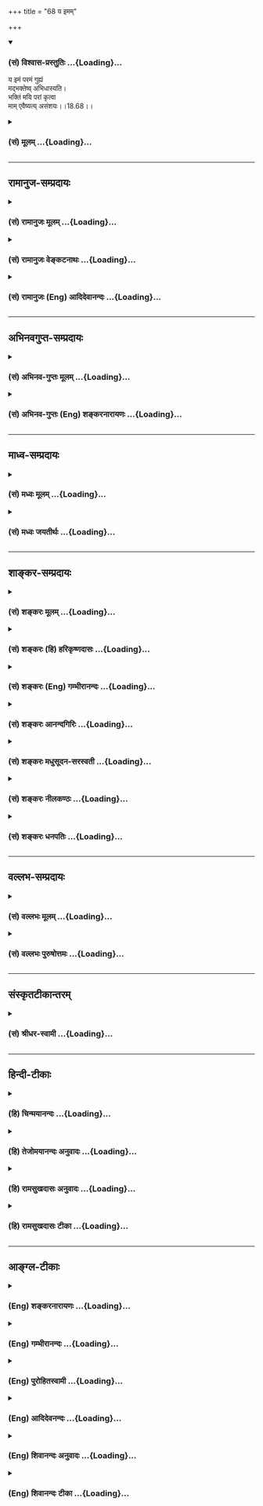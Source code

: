 +++
title = "68 य इमम्"

+++
<div class="js_include" newlevelforh1="3" title="(सं) विश्वास-प्रस्तुतिः" unfilled url="/purANam/mahAbhAratam/06-bhIShma-parva/02-bhagavad-gItA-parva/saMskRtam/vishvAsa-prastutiH/18_moxa-saMnyAsa-yogaH/68_ya_imam.md">
<details open><summary><h3>(सं) विश्वास-प्रस्तुतिः ...{Loading}...</h3></summary>

य इमं परमं गुह्यं  
मद्भक्तेष्व् अभिधास्यति।  
भक्तिं मयि परां कृत्वा  
माम् एवैष्यत्य् असंशयः।।18.68।।
</details>
</div>
<div class="js_include collapsed" newlevelforh1="3" title="(सं) मूलम्" unfilled url="/purANam/mahAbhAratam/06-bhIShma-parva/02-bhagavad-gItA-parva/saMskRtam/mUlam/18_moxa-saMnyAsa-yogaH/68_ya_imam.md">
<details><summary><h3>(सं) मूलम् ...{Loading}...</h3></summary>

य इमं परमं गुह्यं मद्भक्तेष्वभिधास्यति।  
भक्तिं मयि परां कृत्वा मामेवैष्यत्यसंशयः।।18.68।।
</details>
</div>


_________________
## रामानुज-सम्प्रदायः
<div class="js_include collapsed" newlevelforh1="3" title="(सं) रामानुजः मूलम्" unfilled url="/purANam/mahAbhAratam/06-bhIShma-parva/02-bhagavad-gItA-parva/saMskRtam/rAmAnujaH/mUlam/18_moxa-saMnyAsa-yogaH/68_ya_imam.md">
<details><summary><h3>(सं) रामानुजः मूलम् ...{Loading}...</h3></summary>

।।18.68।।**इदं परमं गुह्यं मद्भक्तेषु यः अभिधास्यति;** व्याख्यास्यति सः
**मयि** परमां **भक्तिं कृत्वा माम् एव एष्यति** न तत्र संशयः।

</details>
</div>
<div class="js_include collapsed" newlevelforh1="3" title="(सं) रामानुजः वेङ्कटनाथः" unfilled url="/purANam/mahAbhAratam/06-bhIShma-parva/02-bhagavad-gItA-parva/saMskRtam/rAmAnujaH/venkaTanAthaH/18_moxa-saMnyAsa-yogaH/68_ya_imam.md">
<details><summary><h3>(सं) रामानुजः वेङ्कटनाथः ...{Loading}...</h3></summary>

  
  
।।18.68।। अथाधिकारिविशेषेष्ववश्यवक्तव्यत्वं तेषु
वचनस्यापवर्गाख्यफलपर्यवसानं चोच्यतेय इदम् इति श्लोकेन। मद्भक्तेषु
इत्यनेनैवातपस्कत्वादिदोषा दूरोत्सारिताः; स्थितमनसां तेषां
तदसम्भवात्। श्रावयेच्चतुरो वर्णान् \[म.भा.12।327।48\] इत्येतावता सर्वेषु
वक्तव्यम्; तेष्वेव मद्भक्ता एव श्रवणाधिकारिण इत्युक्तं भवति।
अत्रअभिधास्यति इत्यर्थश्रावणपर्यन्तमित्याह -- व्याख्यास्यतीति।
यद्वृत्तवशात्सः इत्यध्याहृतम्। योग्येषु व्याख्यानमपि कर्मयोगादिकोटौ;
भक्तियोगाङ्कुरे वा निविष्टं परभक्तिं जनयतीतिभक्तिं मयि परां कृत्वा
इत्युच्यते। मामेव इत्यवधारणेन मद्गीताव्याख्यायिनो न क्षुद्रफलेषु सङ्गं
जनयामीत्यभिप्रेतम्। फलितमाह -- न तत्र संशय इति। असंशयः इति संशय एव वा
निषिध्यते।  
  

</details>
</div>
<div class="js_include collapsed" newlevelforh1="3" title="(सं) रामानुजः (Eng) आदिदेवानन्दः" unfilled url="/purANam/mahAbhAratam/06-bhIShma-parva/02-bhagavad-gItA-parva/saMskRtam/rAmAnujaH/english/AdidevAnandaH/18_moxa-saMnyAsa-yogaH/68_ya_imam.md">
<details><summary><h3>(सं) रामानुजः (Eng) आदिदेवानन्दः ...{Loading}...</h3></summary>

18.68 Whose expounds or elucidates this supreme mystery to My devotees,
he, aciring supreme devotion towards Me, will reach Me only. There is no
doubt about this.

</details>
</div>


_________________
## अभिनवगुप्त-सम्प्रदायः
<div class="js_include collapsed" newlevelforh1="3" title="(सं) अभिनव-गुप्तः मूलम्" unfilled url="/purANam/mahAbhAratam/06-bhIShma-parva/02-bhagavad-gItA-parva/saMskRtam/abhinava-guptaH/mUlam/18_moxa-saMnyAsa-yogaH/68_ya_imam.md">
<details><summary><h3>(सं) अभिनव-गुप्तः मूलम् ...{Loading}...</h3></summary>

।।18.68 -- 18.72।। य इदमित्यादि धनञ्जयेत्यन्तम्। भक्तिमिति -- एतदेव मयि
भक्तिकरणं यत् भक्तेष्वेतन्निरूपणम् +++(;N मद्भक्तेषु )+++। अभिधास्यति +++(S;;N
मद्भक्तेष्वभि -- )+++ ; आभिमुख्येन शास्त्रोक्तप्रक्रियया; धास्यति
वितरिष्यति \[ यः \] स मन्मयतामेति इति विधिरेवैष नार्थवादः। एवमन्यत्र।

</details>
</div>
<div class="js_include collapsed" newlevelforh1="3" title="(सं) अभिनव-गुप्तः (Eng) शङ्करनारायणः" unfilled url="/purANam/mahAbhAratam/06-bhIShma-parva/02-bhagavad-gItA-parva/saMskRtam/abhinava-guptaH/english/shankaranArAyaNaH/18_moxa-saMnyAsa-yogaH/68_ya_imam.md">
<details><summary><h3>(सं) अभिनव-गुप्तः (Eng) शङ्करनारायणः ...{Loading}...</h3></summary>

18.68 See Comment under 18.72

</details>
</div>


_________________
## माध्व-सम्प्रदायः
<div class="js_include collapsed" newlevelforh1="3" title="(सं) मध्वः मूलम्" unfilled url="/purANam/mahAbhAratam/06-bhIShma-parva/02-bhagavad-gItA-parva/saMskRtam/madhvaH/mUlam/18_moxa-saMnyAsa-yogaH/68_ya_imam.md">
<details><summary><h3>(सं) मध्वः मूलम् ...{Loading}...</h3></summary>

।।18.68।। Sri Madhvacharya did not comment on this sloka.,

</details>
</div>
<div class="js_include collapsed" newlevelforh1="3" title="(सं) मध्वः जयतीर्थः" unfilled url="/purANam/mahAbhAratam/06-bhIShma-parva/02-bhagavad-gItA-parva/saMskRtam/madhvaH/jayatIrthaH/18_moxa-saMnyAsa-yogaH/68_ya_imam.md">
<details><summary><h3>(सं) मध्वः जयतीर्थः ...{Loading}...</h3></summary>

।।18.68।। Sri Jayatirtha did not comment on this sloka.  
  

</details>
</div>


_________________
## शाङ्कर-सम्प्रदायः
<div class="js_include collapsed" newlevelforh1="3" title="(सं) शङ्करः मूलम्" unfilled url="/purANam/mahAbhAratam/06-bhIShma-parva/02-bhagavad-gItA-parva/saMskRtam/shankaraH/mUlam/18_moxa-saMnyAsa-yogaH/68_ya_imam.md">
<details><summary><h3>(सं) शङ्करः मूलम् ...{Loading}...</h3></summary>

।।18.68।। --,**यः इमं** यथोक्तं **परमं** परमनिःश्रेयसार्थं केशवार्जुनयोः
संवादरूपं ग्रन्थं **गुह्यं** गोप्यतमं **मद्भक्तेषु** मयि भक्तिमत्सु
**अभिधास्यति** वक्ष्यति; ग्रन्थतः अर्थतश्च स्थापयिष्यतीत्यर्थः; यथा
त्वयि मया। भक्तेः पुनर्ग्रहणात् भक्तिमात्रेण केवलेन शास्त्रसंप्रदाने
पात्रं भवतीति गम्यते। कथम् अभिधास्यति इति; उच्यते -- **भक्तिं मयि परां
कृत्वा** भगवतः परमगुरोः अच्युतस्य शुश्रूषा मया क्रियते इत्येवं
कृत्वेत्यर्थः। तस्य इदं फलम् -- **मामेव एष्यति** मुच्यते एव। असंशयः अत्र
संशयः न कर्तव्यः।। किं च --,

</details>
</div>
<div class="js_include collapsed" newlevelforh1="3" title="(सं) शङ्करः (हि) हरिकृष्णदासः" unfilled url="/purANam/mahAbhAratam/06-bhIShma-parva/02-bhagavad-gItA-parva/saMskRtam/shankaraH/hindI/harikRShNadAsaH/18_moxa-saMnyAsa-yogaH/68_ya_imam.md">
<details><summary><h3>(सं) शङ्करः (हि) हरिकृष्णदासः ...{Loading}...</h3></summary>

।।18.68।। अब इस शास्त्रपरम्पराको चलानेवालोंके लिये फल बतलाते हैं --, जो
मनुष्य; परम कल्याण जिसका फल है ऐसे इस उपर्युक्त कृष्णार्जुनसंवादरूप
अत्यन्त गोप्य गीताग्रन्थको मुझमें भक्ति रखनेवाले भक्तोंमें सुनावेगा --
ग्रन्थरूपसे या अर्थरूपसे स्थापित करेगा; अर्थात् जैसे मैंने तुझे सुनाया
है वैसे ही सुनावेगा -- यहाँ भक्तिका पुनः ग्रहण होनेसे यह पाया जाता है कि
मनुष्य केवल भगवान्की भक्तिसे ही शास्त्र प्रदानका पात्र हो जाता है। कैसे
सुनावेगा सो बतलाते हैं। मुझमें पराभक्ति करके; अर्थात् परमगुरु भगवान्की
मैं यह सेवा करता हूँ ऐसा समझकर; ( जो इसे सुनावेगा ) उसका यह फल है कि वह
मुझे ही प्राप्त हो जायगा अर्थात् निःसंदेह मुक्त हो जायगा -- इसमें संशय
नहीं,करना चाहिये।

</details>
</div>
<div class="js_include collapsed" newlevelforh1="3" title="(सं) शङ्करः (Eng) गम्भीरानन्दः" unfilled url="/purANam/mahAbhAratam/06-bhIShma-parva/02-bhagavad-gItA-parva/saMskRtam/shankaraH/english/gambhIrAnandaH/18_moxa-saMnyAsa-yogaH/68_ya_imam.md">
<details><summary><h3>(सं) शङ्करः (Eng) गम्भीरानन्दः ...{Loading}...</h3></summary>

18.68 Yah, he who; abhi-dhasyati, will speak of, i.e., will present with
the help of the text and its meaning, as I have done to you; imam, this;
paramam, highest-that which has Liberation as its purpose; guhyam,
secret, as spoken of above-(i.e.) the text in the form of a conversation
between Kesava and Arjuna; madbhaktesu, to My devotees-. How will
present; This is being stated: Krtva, entertaining; param, supreme;
bhaktim, devotion; mayi, to Me, i.e., entertainting an idea thus-'A
service is being rendered by me to the Lord who is the supreme
Teacher'-. Tho him comes this result: esyati, he will reach; mam, Me;
eva, alone. He is certainly freed. No doubt should be entertained in
this regard. By the repetition of (the word) bhakti (devotion) \[In the
word madbhaktesu.\], it is understood that one becomes fit for being
taught (this) Scripture by virtue of devotion alone to Him. Besides,

</details>
</div>
<div class="js_include collapsed" newlevelforh1="3" title="(सं) शङ्करः आनन्दगिरिः" unfilled url="/purANam/mahAbhAratam/06-bhIShma-parva/02-bhagavad-gItA-parva/saMskRtam/shankaraH/AnandagiriH/18_moxa-saMnyAsa-yogaH/68_ya_imam.md">
<details><summary><h3>(सं) शङ्करः आनन्दगिरिः ...{Loading}...</h3></summary>

।।18.68।। शास्त्रसंप्रदायप्रवृत्त्यर्थमुत्तरश्लोकप्रवृत्तिं दर्शयति --
**संप्रदायस्येति।** य इत्यध्यापको निर्दिश्यते। परमत्वं ग्रन्थस्य
निरतिशयपुरुषार्थसाधनत्वमित्याह -- **परममिति।** गोप्यत्वमस्य
रहस्यार्थविषयत्वात्। यथोक्तसंवादस्य ग्रन्थतोऽर्थतश्च भक्तेषु स्थापने
दृष्टान्तमाह -- **यथेति।** मयि वासुदेवे भगवति; अनन्यभक्ते त्वयि यथा मया
ग्रन्थोऽर्थतः स्थापितस्तथा मद्भक्तेष्वन्येष्वपि यो ग्रन्थमिमं
स्थापयिष्यति तस्येदं फलमित्युत्तरत्र संबन्धः। नाभक्तायेति
भक्तेरधिकारिविशेषणत्वोक्तेर्मद्भक्तेष्विति
पुनर्भक्तिग्रहणमनर्थकमित्याशङ्क्याह -- **भक्तेरिति।**
शुश्रूषादिसहकारिराहित्यं केवलशब्दार्थः। यद्यपि मात्रशब्देन
सूचितमेतत्तथापीतरेण स्फुटीकृतमित्यविरोधः।
प्रश्नपूर्वकमभिधानप्रकारमभिनयति -- **कथमित्यादिना।** भगवति
भक्तिकरणप्रकारं प्रकटयति -- **भगवत इति।** यच्छब्दापेक्षितं पूरयति --
**तस्येति।** मामेष्यत्येवेत्यन्वयं गृहीत्वा व्याचष्टे -- **मुच्यत**
**एवेति।**

</details>
</div>
<div class="js_include collapsed" newlevelforh1="3" title="(सं) शङ्करः मधुसूदन-सरस्वती" unfilled url="/purANam/mahAbhAratam/06-bhIShma-parva/02-bhagavad-gItA-parva/saMskRtam/shankaraH/madhusUdana-sarasvatI/18_moxa-saMnyAsa-yogaH/68_ya_imam.md">
<details><summary><h3>(सं) शङ्करः मधुसूदन-सरस्वती ...{Loading}...</h3></summary>

।।18.68।। एवं संप्रदायस्य विधिमुक्त्वा तस्य कर्तुः फलमाह -- य इदमिति। यः
संप्रदायस्य प्रवर्तकः इममावयोः संवादरूपं ग्रन्थम्। परमं
निरतिशयपुरुषार्थसाधनं गुह्यं रहस्यार्थत्वात्सर्वत्र प्रकाशयितुमन्वहं
मद्भक्तेषु मां भगवन्तं वासुदेवं प्रत्यनुरक्तेष्वभिधास्यत्यभितो
ग्रन्थतोऽर्थतश्च धास्यति स्थापयिष्यति। भक्तेः
पुनर्ग्रहणात्पूर्वोक्तविशेषणत्रयरहितस्यापि भगवद्भक्तिमात्रेण पात्रता
सूचिता भवति। कथमभिधास्यति तत्राह -- भक्तिमिति। भक्तिं मयि परां कृत्वा
भगवतः परमगुरोः शुश्रूषैवेयं मया क्रियत इत्येवं कृत्वा निश्चित्य
योऽभिधास्यति स मामेवैष्यति मां भगवन्तं वासुदेवमेष्यत्येवाचिरान्मोक्षत
एवं संसारादत्र संशयो न कर्तव्यः। अथवा मयि परां भक्तिं कृत्वाऽसंशयो
निःसंशयः सन्मामेष्यत्येवेति वा मामेवैष्यति नान्यमिति यथाश्रुतमेव
वा,योज्यम्।

</details>
</div>
<div class="js_include collapsed" newlevelforh1="3" title="(सं) शङ्करः नीलकण्ठः" unfilled url="/purANam/mahAbhAratam/06-bhIShma-parva/02-bhagavad-gItA-parva/saMskRtam/shankaraH/nIlakaNThaH/18_moxa-saMnyAsa-yogaH/68_ya_imam.md">
<details><summary><h3>(सं) शङ्करः नीलकण्ठः ...{Loading}...</h3></summary>

।।18.68।। एवं संप्रदायविधिमुक्त्वा संप्रदायकर्तुः फलमाह -- **य इदमिति।**
इदं परमं गुह्यं यो भक्तिहीनो मानपूजाद्यर्थी सन् मद्भक्तेष्वभिधास्यति
सोऽपि ततएव पुण्यान्मयि परमेश्वरे चिदेकरसे परां भक्तिमद्वैतलक्षणामुपासनां
कृत्वा तत्रादरं प्राप्य तामनुष्ठाय च मामेवैष्यति मुक्तिं
प्राप्स्यतीत्यर्थः। असंशयः सशयोऽत्र नास्ति। स्मर्यते हि अजामिलादीनां
भक्तिगन्धहीनानामपि पुत्रसंकेतिनेन नारायणेतिनाम्ना,स्नेहवशादाह्वयतां
तावन्मात्रतुष्टेन भगवता सद्गतिर्दत्ता किमु वक्तव्यं यो वाचा
एतावच्छास्त्ररहस्यं प्रतिपादयति तस्य भक्तिलाभादिक्रमेण कृतकृत्यत्वं
भविष्यतीति।

</details>
</div>
<div class="js_include collapsed" newlevelforh1="3" title="(सं) शङ्करः धनपतिः" unfilled url="/purANam/mahAbhAratam/06-bhIShma-parva/02-bhagavad-gItA-parva/saMskRtam/shankaraH/dhanapatiH/18_moxa-saMnyAsa-yogaH/68_ya_imam.md">
<details><summary><h3>(सं) शङ्करः धनपतिः ...{Loading}...</h3></summary>

।।18.68।। एवं संप्रदायस्य विधिमुक्त्वा तस्य कर्तुः फलमाह -- य इति। इमं
यथोक्तं केशवार्जनयोः संवादरुपं ग्रन्थम्। इदमिति
पाठस्त्वाचार्यैरव्याख्यातातत्वादनादरणीयः। य इमं निःश्रेयसार्थत्वात्परमं
प्रकृष्टं गुह्यं गोप्यं रहस्यार्थविषयत्वात्। मद्भक्तेषु मयि भक्तिमत्सु
योऽध्यापकोऽभिधास्यति ग्रन्थतोऽर्थताश्चाध्यापयिष्यति। यथा मयि वासुदेवे
नित्यभक्ते त्वयि मया ग्रन्थतोऽर्थतश्च स्थापितस्तथा मद्भक्तेषु यो
ग्रन्थमिमं स्थापयिष्यति स भक्तिं मयि परां कृत्वा भगवतः परमगुरोः शुश्रूषा
मया क्रियत इत्येवं कृत्वा मामेवैष्यति नान्यम्। मुक्तो
भविष्यत्येवेत्यर्थः। अत्र संशयो न कर्तव्यः। मद्भक्तेष्विति भक्तेः
पुनर्ग्रहणं भक्तिमात्रेण शास्त्रसंप्रदाने पात्रं भवतीति गम्यते। भक्तिं
परामद्वैतलक्षणामुपासनां कुत्वेति तु गीताशास्त्रप्रदानलक्षणभक्तेः फलं
वक्तुं प्रवृत्तस्येतरभक्तिफलकथनमनुचितमित्यभिप्रेत्याचार्यैर्न
व्याख्यातम्।

</details>
</div>


_________________
## वल्लभ-सम्प्रदायः
<div class="js_include collapsed" newlevelforh1="3" title="(सं) वल्लभः मूलम्" unfilled url="/purANam/mahAbhAratam/06-bhIShma-parva/02-bhagavad-gItA-parva/saMskRtam/vallabhaH/mUlam/18_moxa-saMnyAsa-yogaH/68_ya_imam.md">
<details><summary><h3>(सं) वल्लभः मूलम् ...{Loading}...</h3></summary>

।।18.68।। एतद्दोषरहितास्तु मद्भक्ता एव; नान्य इति तेभ्यो दाने फलमाह -- य
इदमिति। मद्भक्तेष्वभिधास्यति स मामेवैष्यति।

</details>
</div>
<div class="js_include collapsed" newlevelforh1="3" title="(सं) वल्लभः पुरुषोत्तमः" unfilled url="/purANam/mahAbhAratam/06-bhIShma-parva/02-bhagavad-gItA-parva/saMskRtam/vallabhaH/puruShottamaH/18_moxa-saMnyAsa-yogaH/68_ya_imam.md">
<details><summary><h3>(सं) वल्लभः पुरुषोत्तमः ...{Loading}...</h3></summary>

  
  
।।18.68।। एवमेतद्दोषयुक्तेभ्यो न वाच्यं; एतद्दोषरहितेभ्यश्च सर्वथा
वाच्यमित्येतदुपदेशनफलमाह -- य इदमिति। यः कश्चन दुर्लभः मद्भक्तिरसाविष्टं
इमं पूर्वश्लोकोक्तं परमं सर्वोत्कृष्टं गुह्यं गोप्यं मद्भक्तेषु
पूर्वोक्तदोषरहिततद्गुणसुसम्पन्नेषु अभिधास्यति वक्ष्यति श्रोता वक्ता
चैतच्छ्रवणेन असंशयः सन्देहरहितः सन् परां सर्वोत्कृष्टां पूर्वोक्तां मयि
भक्तिं कृत्वा मामेव एष्यति; प्राप्नोतीत्यर्थः।  
  

</details>
</div>


_________________
## संस्कृतटीकान्तरम्
<div class="js_include collapsed" newlevelforh1="3" title="(सं) श्रीधर-स्वामी" unfilled url="/purANam/mahAbhAratam/06-bhIShma-parva/02-bhagavad-gItA-parva/saMskRtam/shrIdhara-svAmI/18_moxa-saMnyAsa-yogaH/68_ya_imam.md">
<details><summary><h3>(सं) श्रीधर-स्वामी ...{Loading}...</h3></summary>

।।18.68।। एतैर्दोषैर्विरहितेभ्यो मद्भक्तेभ्योगीताशास्त्रोपदेष्टुः फलमाह
**-- य इति।** मद्भक्तेष्वभिधास्यति मद्भक्तेभ्यो यो वक्ष्यति स मयि परां
भक्तिं करोति। ततो निःसंशयः सन् मामेव प्राप्नोतीत्यर्थः।

</details>
</div>


_________________
## हिन्दी-टीकाः
<div class="js_include collapsed" newlevelforh1="3" title="(हि) चिन्मयानन्दः" unfilled url="/purANam/mahAbhAratam/06-bhIShma-parva/02-bhagavad-gItA-parva/hindI/chinmayAnandaH/18_moxa-saMnyAsa-yogaH/68_ya_imam.md">
<details><summary><h3>(हि) चिन्मयानन्दः ...{Loading}...</h3></summary>

।।18.68।। भगवान् श्रीकृष्ण इस विचाराधीन श्लोक में ज्ञान प्रदाता आचार्य
की स्तुति करते हैं। जो आचार्य गीतोपदिष्ट ज्ञान की यथार्थ व्याख्या करके
श्रोतृ वर्ग को श्रीकृष्ण की जीवन पद्धति में प्रवृत्त कर सकता है; वही
श्रेष्ठ उपदेष्टा है। आन्तरिक हो या बाह्य; अवगुण का नाश करो। यही भगवान्
श्रीकृष्ण का प्रमुख सिद्धांत है। ऐसे शक्तिशाली सिद्धांत पर निर्मित
संस्कृति का प्रचार करने के लिए केवल पाण्डित्य ही पर्याप्त नहीं; वरन् उस
आचार्य में श्रीकृष्ण की क्षमता भी आवश्यक है। इसलिए वे श्रेष्ठ आचार्य को
गौरवान्वित करते हैं। जिन साधकों में सम्पूर्ण और शक्तिशाली जीवन जीने की
आध्यात्मिक पिपासा है; उन्हें भगवद्गीता विशेष आकर्षक और अर्थवान् प्रतीत
होती है। अत; यहाँ कहते हैं; इस परम गुह्य ज्ञान का उपदेश ऐसे भक्तों को
देना चाहिए। भक्ति का अर्थ है आदर्श के साथ तादात्म्य। जो भक्तगण
गीतोपदिष्ट जीवन पद्धति के साथ तादात्म्य स्थापित करके तदनुसार अपना जीवन
निर्मित कर सकते हैं; वे इस ज्ञान के अधिकारी हैं। यदि शिष्य साधन भक्ति से
युक्त होना चाहिए तो गुरु को परम भक्त अर्थात् पराभक्ति से युक्त होना
आवश्यक है। ऐसा ब्रह्मनिष्ठ आचार्य जो योग्य शिष्यों को यथार्थ ज्ञान
प्रदान करता है; वह; निसन्देह; मुझे प्राप्त होता है। एक सुशिक्षित पुरुष
अपनी कृतज्ञता की भावना के कारण स्वयं को ज्ञान की देवी का ऋणी अनुभव करता
है। वस्तुत; हमारी संस्कृति में इसे ऋषि ऋण कहा गया है। इस ऋण से मुक्त
होने के लिए हमें ऋषियों के उपदेश का अध्ययन तदनुसार आचरण एवं ग्रहण किये
ज्ञान का अध्यापन करना चाहिए। यह हमारा कर्तव्य है। दर्शन ही प्रत्येक
संस्कृति का अधिष्ठान होता है। हिन्दू संस्कृति का पुनरुत्थान एवं गौरवमय
पुनर्प्रतिष्ठान तभी संभव होगा; जब उपनिषदों से प्रतिपादित तत्त्वज्ञान के
द्वारा वह पोषित की जायेगी। हमारी संस्कृति के जनक; महान् ऋषिगण इस रहस्य
को जानते थे। इसलिए उन्होंने अपने शिष्यों से इस ज्ञान का प्रचार करने के
लिए सदैव आग्रह किया है। केवल इसी माध्यम से सामान्य जनों के हृदय को
ज्ञानालोक से आलोकित किया जा सकता है। संस्कृति की उन्नति का भी यही प्रमुख
साधन है। यदि कोई विद्यार्थी इस ज्ञान और संस्कृति का अल्पांश भी समझता है;
परन्तु उसका प्रसार करने का प्रयत्न नहीं करता है; तो इसका अर्थ यह हुआ कि
उसमें न बुद्धि की गतिशीलता है और न प्रेरणा की तरलता। परन्तु जो पुरुष
गीता के सिद्धांतों का उपदेश देने में समर्थ है; उसका यहाँ अभिनन्दन करते
हैं और उसे सर्वोच्च पुरस्कार का आश्वासन देते है कि वह; निसन्देह; मुझे
प्राप्त होगा।

</details>
</div>
<div class="js_include collapsed" newlevelforh1="3" title="(हि) तेजोमयानन्दः अनुवादः" unfilled url="/purANam/mahAbhAratam/06-bhIShma-parva/02-bhagavad-gItA-parva/hindI/tejomayAnandaH/anuvAdaH/18_moxa-saMnyAsa-yogaH/68_ya_imam.md">
<details><summary><h3>(हि) तेजोमयानन्दः अनुवादः ...{Loading}...</h3></summary>

।।18.68।। जो पुरुष मुझसे परम प्रेम (परा भक्ति) करके इस परम गुह्य ज्ञान
का उपदेश मेरे भक्तों को देता है, वह नि:सन्देह मुझे ही प्राप्त होता है।।

</details>
</div>
<div class="js_include collapsed" newlevelforh1="3" title="(हि) रामसुखदासः अनुवादः" unfilled url="/purANam/mahAbhAratam/06-bhIShma-parva/02-bhagavad-gItA-parva/hindI/rAmasukhadAsaH/anuvAdaH/18_moxa-saMnyAsa-yogaH/68_ya_imam.md">
<details><summary><h3>(हि) रामसुखदासः अनुवादः ...{Loading}...</h3></summary>

।।18.68।। मेरेमें पराभक्ति करके जो इस परम गोपनीय संवाद-(गीता-ग्रन्थ) को
मेरे भक्तोंमें कहेगा, वह मुझे ही प्राप्त होगा -- इसमें कोई सन्देह नहीं
है।

</details>
</div>
<div class="js_include collapsed" newlevelforh1="3" title="(हि) रामसुखदासः टीका" unfilled url="/purANam/mahAbhAratam/06-bhIShma-parva/02-bhagavad-gItA-parva/hindI/rAmasukhadAsaH/TIkA/18_moxa-saMnyAsa-yogaH/68_ya_imam.md">
<details><summary><h3>(हि) रामसुखदासः टीका ...{Loading}...</h3></summary>

।।18.68।।***व्याख्या --***  **भक्तिं मयि परां कृत्वा --** जो मेरेमें
पराभक्ति करके इस गीताको कहता है। इसका तात्पर्य है कि जो रुपये; मानबड़ाई;
भेंटपूजा; आदरसत्कार आदि किसी भी वस्तुके लिये नहीं कहता; प्रत्युत
भगवान्में भक्ति हो जाय; भगवद्भावोंका मनन हो जाय; इन भावोंका प्रचार हो
जाय; इनकी आवृत्ति हो जाय; सुनकर लोगोंका दुःख; जलन; सन्ताप आदि दूर हो
जाय; सन्ताप आदि दूर हो जाय; सबका कल्याण हो जाय -- ऐसे उद्देश्यसे कहता
है। इस प्रकार भगवान्की भक्तिका उद्देश्य रखकर कहना ही परमभक्ति करते कहना
है। इसी अध्यायके चौवनवें श्लोकमें कही गयी पराभक्तिमें अन्तर है। वहाँ
**मदभक्तिं लभते पराम्** पदोंसे कहा गया है कि ब्रह्मभूत होनेके बाद
साङ्ख्ययोगी पराभक्तिको प्राप्त हो जाता है अर्थात् भगवान्से जो अनादिकालका
सम्बन्ध है; उसकी स्मृति हो जाती है। परन्तु यहाँ सांसारिक मानबड़ाई आदि
किसीकी भी किञ्चिन्मात्र कामना न रखकर केवल भगवद्भक्तिकी; भगवत्प्रेमकी
अभिलाषा रखना पराभक्ति है; इसलिये यहाँ **भक्तिं मयि परां कृत्वा**मेरेमें
पराभक्ति करके -- ऐसा कहा गया है।**य इदं परमं गुह्यम्** -- इन पदोंसे पूरी
गीताका परमगुह्य संवाद लेना चाहिये; जो कि गीताग्रन्थ कहलाता है। **परमं
गुह्यम्** पदोंमें ही गुह्य; गुह्यतर; गुह्यतम और सर्वगुह्यतम -- ये सब
बातें आ जाती हैं।**मद्भक्तेष्वभिधास्यति** -- जिसकी भगवान् और उनके
वचनोंमें पूज्यबुद्धि है; आदरबुद्धि है; श्रद्धाविश्वास है और सुनना चाहता
है; वह भक्त हो गया। ऐसे मेरे भक्तोंमें जो इस संवादको कहेगा; वह मेरेको
प्राप्त होगा। पीछेके श्लोकमें **नाभक्ताय** पदमें एकवचन दिया और यहाँ
**भद्भक्तेषु** पदमें बहुवचन दिया। इसका तात्पर्य है कि जहाँ बहुतसेश्रोता
सुनते हों; वहाँ पहले बताये दोषोंवाला कोई व्यक्ति बैठा हो तो वक्ताके लिये
पहले कहा निषेध लागू नहीं पड़ेगा क्योंकि वक्ता केवल उस (दोषी) व्यक्तिको
गीता सुनाता ही नहीं। जैसे कोई कबूतरोंको अनाजके दाने डालता है और कबूतर
दाने चुगते हैं। यदि उनमें कोई कौआ आकर दाने चुगने लग जाय तो उसको उड़ाया
थोड़े ही जा सकता है क्योंकि दाना डालनेवालेका लक्ष्य कबूतरोंको दाना डालना
ही रहता है; कौओंको नहीं ऐसे ही कोई गीताका प्रवचन कर रहा है और उस
प्रवचनको सुननेके लिये बीचमें कोई नया व्यक्ति आ जाय अथवा कोई उठकर चल दे
तो वक्ताका ध्यान उसकी तरफ नहीं रहता। वक्ताका ध्यान तो सुननेवाले लोगोंकी
तरफ होता है और उन्हींको वह सुनाता है।  
  
**मामेवैष्यत्यसंशयः --** अगर गीता सुनानेवालेका केवल मेरा ही उद्देश्य
होगा तो वह मेरेको प्राप्त हो जायगा; इसमें कोई सन्देहकी बात नहीं है। कारण
कि गीताकी यह एक विचित्र कला है कि मनुष्य अपने स्वाभाविक कर्मोंसे भी
परमात्माका निष्कामभावपूर्वक पूजन करता हुआ परमात्माको प्राप्त हो जाता है
(18। 46); और जो खानापीना; शौचस्नान आदि शारीरिक कार्योंको भी भगवान्के
अर्पण कर देता है; वह भी शुभअशुभ फलरूप कर्मबन्धनसे मुक्त होकर भगवान्को
प्राप्त हो जाता है (9। 2728)। तो फिर जो केवल भगवान्की भक्तिका लक्ष्य
करके गीताका प्रचार करता है; वह भगवान्को प्राप्त हो जाय; इसमें कहना ही
क्या है

</details>
</div>


_________________
## आङ्ग्ल-टीकाः
<div class="js_include collapsed" newlevelforh1="3" title="(Eng) शङ्करनारायणः" unfilled url="/purANam/mahAbhAratam/06-bhIShma-parva/02-bhagavad-gItA-parva/english/shankaranArAyaNaH/18_moxa-saMnyAsa-yogaH/68_ya_imam.md">
<details><summary><h3>(Eng) शङ्करनारायणः ...{Loading}...</h3></summary>

18.68. Whosoever shall declare this highest secret to My devotees, he,
cultivating an utmost devotion towards Me, and not entertaining any
doubt, shall reach Me.

</details>
</div>
<div class="js_include collapsed" newlevelforh1="3" title="(Eng) गम्भीरानन्दः" unfilled url="/purANam/mahAbhAratam/06-bhIShma-parva/02-bhagavad-gItA-parva/english/gambhIrAnandaH/18_moxa-saMnyAsa-yogaH/68_ya_imam.md">
<details><summary><h3>(Eng) गम्भीरानन्दः ...{Loading}...</h3></summary>

18.68 He who, entertaining supreme devotion to Me, will speak of this
highest secret, to My devotees will without doubt reach Me alone.

</details>
</div>
<div class="js_include collapsed" newlevelforh1="3" title="(Eng) पुरोहितस्वामी" unfilled url="/purANam/mahAbhAratam/06-bhIShma-parva/02-bhagavad-gItA-parva/english/purohitasvAmI/18_moxa-saMnyAsa-yogaH/68_ya_imam.md">
<details><summary><h3>(Eng) पुरोहितस्वामी ...{Loading}...</h3></summary>

18.68 But he who teaches this great secret to My devotees, his is the
highest devotion, and verily he shall come unto Me.

</details>
</div>
<div class="js_include collapsed" newlevelforh1="3" title="(Eng) आदिदेवनन्दः" unfilled url="/purANam/mahAbhAratam/06-bhIShma-parva/02-bhagavad-gItA-parva/english/AdidevanandaH/18_moxa-saMnyAsa-yogaH/68_ya_imam.md">
<details><summary><h3>(Eng) आदिदेवनन्दः ...{Loading}...</h3></summary>

18.68 He who proclaims among My devotees this supreme mystery, shall
come to Me, aciring supreme devotion towards Me. There is no doubt about
this.

</details>
</div>
<div class="js_include collapsed" newlevelforh1="3" title="(Eng) शिवानन्दः अनुवादः" unfilled url="/purANam/mahAbhAratam/06-bhIShma-parva/02-bhagavad-gItA-parva/english/shivAnandaH/anuvAdaH/18_moxa-saMnyAsa-yogaH/68_ya_imam.md">
<details><summary><h3>(Eng) शिवानन्दः अनुवादः ...{Loading}...</h3></summary>

18.68 He who with supreme devotion to Me will teach this supreme secret
to My devotees, shall doubtlessly come to Me.

</details>
</div>
<div class="js_include collapsed" newlevelforh1="3" title="(Eng) शिवानन्दः टीका" unfilled url="/purANam/mahAbhAratam/06-bhIShma-parva/02-bhagavad-gItA-parva/english/shivAnandaH/TIkA/18_moxa-saMnyAsa-yogaH/68_ya_imam.md">
<details><summary><h3>(Eng) शिवानन्दः टीका ...{Loading}...</h3></summary>

18.68 यः who; इमम् this; परमम् supreme; गुह्यम् secret; मद्भक्तेषु in My
devotees; अभिधास्यति shall declare; भक्तिम् devotion; मयि in Me; पराम्
supreme; कृत्वा having done; माम् to Me; एव even; एष्यति shall come;
असंशयः doubtless.Commentary This supreme secret The teachings of the
Gita as taught above in the form of a dialogue between Lord Krishna and
Arjuna. Why is it called a supreme secret Because it helps one to attain
immortality or freedom from the whell of birth and death.He alone; who
has devotion; is alified to receive the teachings of the Gita.Teach with
the faith that he is thus doing service to the Lord; the Supreme
Teacher.Doubtless may also mean freedom from doubts.

</details>
</div>
